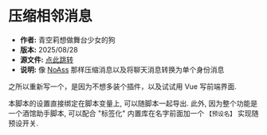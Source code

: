 # 压缩相邻消息

- **作者:** 青空莉想做舞台少女的狗
- **版本:** 2025/08/28
- **源文件:** [点此跳转](https://gitgud.io/StageDog/tavern_resource/-/tree/main/src)
- **说明:** 像 [NoAss](https://gitgud.io/Monblant/noass) 那样压缩消息以及将聊天消息转换为单个身份消息

之所以重新写一个，是因为不想多装个插件，以及试试用 Vue 写前端界面.

本脚本的设置直接绑定在脚本变量上, 可以随脚本一起导出. 此外, 因为整个功能是一个酒馆助手脚本, 可以配合 "标签化" 内置库在名字前面加一个 `【预设名】` 实现随预设开关.
